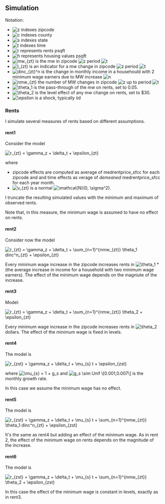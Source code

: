 
## Simulation 

Notation:

- ![z](https://render.githubusercontent.com/render/math?math=z) indexes zipcode
- ![c](https://render.githubusercontent.com/render/math?math=c) indexes county
- ![s](https://render.githubusercontent.com/render/math?math=s) indexes state
- ![t](https://render.githubusercontent.com/render/math?math=t) indexes time
- ![r](https://render.githubusercontent.com/render/math?math=r) represents rents psqft
- ![h](https://render.githubusercontent.com/render/math?math=h) represents housing values psqft
- ![mw_{zt}](https://render.githubusercontent.com/render/math?math=mw_%7Bzt%7D) is the mw in zipcode ![z](https://render.githubusercontent.com/render/math?math=z) period ![t](https://render.githubusercontent.com/render/math?math=t)
- ![I_{zt}](https://render.githubusercontent.com/render/math?math=I_%7Bzt%7D) is an indicator for a mw change in zipcode ![z](https://render.githubusercontent.com/render/math?math=z) period ![t](https://render.githubusercontent.com/render/math?math=t)
- ![dinc_{zt}^n](https://render.githubusercontent.com/render/math?math=dinc_%7Bzt%7D%5En) is the change in monthly income in a househould with 2 minimum wage earners due to MW increase ![n](https://render.githubusercontent.com/render/math?math=n)
- ![nmw_{zt}](https://render.githubusercontent.com/render/math?math=nmw_%7Bzt%7D) the number of MW changes in zipcode ![z](https://render.githubusercontent.com/render/math?math=z) up to period ![t](https://render.githubusercontent.com/render/math?math=t)
- ![\theta_1](https://render.githubusercontent.com/render/math?math=%5Ctheta_1) is the pass-through of the mw on rents, set to 0.05.
- ![\theta_2](https://render.githubusercontent.com/render/math?math=%5Ctheta_2) is the level effect of any mw change on rents, set to $30.
- ![\epsilon](https://render.githubusercontent.com/render/math?math=%5Cepsilon) is a shock, typically iid

### Rents

I simulate several measures of rents based on different assumptions. 

#### rent1

Consider the model

![r_{zt} = \gamma_z + \delta_t + \epsilon_{zt}](https://render.githubusercontent.com/render/math?math=r_%7Bzt%7D%20%3D%20%5Cgamma_z%20%2B%20%5Cdelta_t%20%2B%20%5Cepsilon_%7Bzt%7D)

where
- zipcode effects are computed as average of medrentprice_sfcc for each zipcode and and time effects as verage of _demeaned_ medrentprice_sfcc for each year month.
- ![v_{zt}](https://render.githubusercontent.com/render/math?math=v_%7Bzt%7D) is a normal ![\mathcal{N}(0, \sigma^2)](https://render.githubusercontent.com/render/math?math=%5Cmathcal%7BN%7D(0%2C%20%5Csigma%5E2)). 

I truncate the resulting simulated values with the minimum and maximum of observed rents.

Note that, in this measure, the minimum wage is assumed to have no effect on rents.

#### rent2 

Consider now the model

![r_{zt} = \gamma_z + \delta_t + \sum_{n=1}^{nmw_{zt}} \theta_1 dinc^n_{zt} + \epsilon_{zt}](https://render.githubusercontent.com/render/math?math=r_%7Bzt%7D%20%3D%20%5Cgamma_z%20%2B%20%5Cdelta_t%20%2B%20%5Csum_%7Bn%3D1%7D%5E%7Bnmw_%7Bzt%7D%7D%20%5Ctheta_1%20dinc%5En_%7Bzt%7D%20%2B%20%5Cepsilon_%7Bzt%7D)

Every minimum wage increase in the zipcode increases rents in ![\theta_1](https://render.githubusercontent.com/render/math?math=%5Ctheta_1) \*(the average increase in income for a household with two minimum wage earners). The effect of the minimum wage depends on the magniute of the increase.

#### rent3

Model:

![r_{zt} = \gamma_z + \delta_t + \sum_{n=1}^{nmw_{zt}} \theta_2 + \epsilon_{zt}](https://render.githubusercontent.com/render/math?math=r_%7Bzt%7D%20%3D%20%5Cgamma_z%20%2B%20%5Cdelta_t%20%2B%20%5Csum_%7Bn%3D1%7D%5E%7Bnmw_%7Bzt%7D%7D%20%5Ctheta_2%20%2B%20%5Cepsilon_%7Bzt%7D)

Every minimum wage increase in the zipcode increases rents in ![\theta_2](https://render.githubusercontent.com/render/math?math=%5Ctheta_2) dollars. The effect of the minimum wage is fixed in levels.

#### rent4

The model is

![r_{zst} = \gamma_z + \delta_t + \mu_{s} t + \epsilon_{zst}](https://render.githubusercontent.com/render/math?math=r_%7Bzst%7D%20%3D%20%5Cgamma_z%20%2B%20%5Cdelta_t%20%2B%20%5Cmu_%7Bs%7D%20t%20%2B%20%5Cepsilon_%7Bzst%7D)

where ![\mu_{s} = 1 + g_s](https://render.githubusercontent.com/render/math?math=%5Cmu_%7Bs%7D%20%3D%201%20%2B%20g_s) and ![g_s \sim Unif \\[0.001,0.007\\]](https://render.githubusercontent.com/render/math?math=g_s%20%5Csim%20Unif%20%5C%5B0.001%2C0.007%5C%5D) is the monthly growth rate.

In this case we assume the minimum wage has no effect.

#### rent5

The model is

![r_{zst} = \gamma_z + \delta_t + \mu_{s} t + \sum_{n=1}^{nmw_{zt}} \theta_1 dinc^n_{zt} + \epsilon_{zst}](https://render.githubusercontent.com/render/math?math=r_%7Bzst%7D%20%3D%20%5Cgamma_z%20%2B%20%5Cdelta_t%20%2B%20%5Cmu_%7Bs%7D%20t%20%2B%20%5Csum_%7Bn%3D1%7D%5E%7Bnmw_%7Bzt%7D%7D%20%5Ctheta_1%20dinc%5En_%7Bzt%7D%20%2B%20%5Cepsilon_%7Bzst%7D)

It's the same as rent4 but adding an effect of the minimum wage. As in rent 2, the effect of the minimum wage on rents depends on the magnitude of the increase.

#### rent6

The model is

![r_{zst} = \gamma_z + \delta_t + \mu_{s} t + \sum_{n=1}^{nmw_{zt}} \theta_2 + \epsilon_{zst}](https://render.githubusercontent.com/render/math?math=r_%7Bzst%7D%20%3D%20%5Cgamma_z%20%2B%20%5Cdelta_t%20%2B%20%5Cmu_%7Bs%7D%20t%20%2B%20%5Csum_%7Bn%3D1%7D%5E%7Bnmw_%7Bzt%7D%7D%20%5Ctheta_2%20%2B%20%5Cepsilon_%7Bzst%7D)

In this case the effect of the minimum wage is constant in levels, exactly as in rent3.

